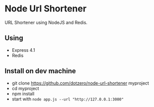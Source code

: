 Node Url Shortener
==================

URL Shortener using NodeJS and Redis.

## Using

* Express 4.1
* Redis

## Install on dev machine

*  git clone https://github.com/dotzero/node-url-shortener myproject
*  cd myproject
*  npm install
*  start with `node app.js --url "http://127.0.0.1:3000"`

